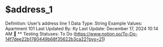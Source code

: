 # $address_1

Definition: User’s address line 1
Data Type: String
Example Values: Apartment 101
Last Updated By: Ky 
Last Update: December 17, 2024 10:14 AM
🚥 ** Testing Statuses: To Do (https://www.notion.so/To-Do-14f7dee22b1780449b68f35622b3ca22?pvs=21)